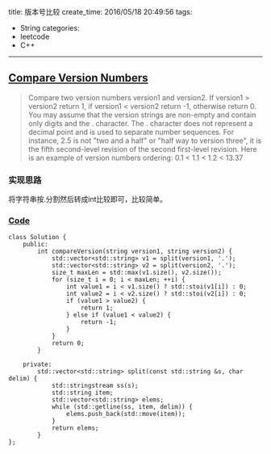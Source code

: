 title: 版本号比较
create_time: 2016/05/18 20:49:56
tags:
- String
categories:
- leetcode
- C++

---
## [Compare Version Numbers](https://leetcode.com/problems/compare-version-numbers/)
> Compare two version numbers version1 and version2.
> If version1 > version2 return 1, if version1 < version2 return -1, otherwise return 0.
> You may assume that the version strings are non-empty and contain only digits and the . character.
> The . character does not represent a decimal point and is used to separate number sequences.
> For instance, 2.5 is not "two and a half" or "half way to version three", it is the fifth second-level revision of the second first-level revision.
> Here is an example of version numbers ordering:
> 0.1 < 1.1 < 1.2 < 13.37

### 实现思路
将字符串按.分割然后转成int比较即可，比较简单。

### [Code](https://github.com/Finalcheat/leetcode/blob/master/src/Compare-Version-Numbers.cpp)
```
class Solution {
    public:
        int compareVersion(string version1, string version2) {
            std::vector<std::string> v1 = split(version1, '.');
            std::vector<std::string> v2 = split(version2, '.');
            size_t maxLen = std::max(v1.size(), v2.size());
            for (size_t i = 0; i < maxLen; ++i) {
                int value1 = i < v1.size() ? std::stoi(v1[i]) : 0;
                int value2 = i < v2.size() ? std::stoi(v2[i]) : 0;
                if (value1 > value2) {
                    return 1;
                } else if (value1 < value2) {
                    return -1;
                }
            }
            return 0;
        }
        
    private:
        std::vector<std::string> split(const std::string &s, char delim) {
            std::stringstream ss(s);
            std::string item;
            std::vector<std::string> elems;
            while (std::getline(ss, item, delim)) {
                elems.push_back(std::move(item));
            }
            return elems;
        }
};
```
